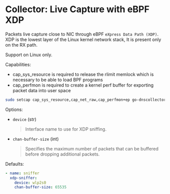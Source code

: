 # Collector: Live Capture with eBPF XDP

Packets live capture close to NIC through eBPF `eXpress Data Path (XDP)`.
XDP is the lowest layer of the Linux kernel network stack, It is present only on the RX path.

Support on Linux only.

Capabilities:

- cap_sys_resource is required to release the rlimit memlock which is necessary to be able to load BPF programs
- cap_perfmon is required to create a kernel perf buffer for exporting packet data into user space

```bash
sudo setcap cap_sys_resource,cap_net_raw,cap_perfmon+ep go-dnscollector
```

Options:

* `device` (str)
  > Interface name to use for XDP sniffing.

* `chan-buffer-size` (int)
  > Specifies the maximum number of packets that can be buffered before dropping additional packets.

Defaults:

```yaml
- name: sniffer
  xdp-sniffer:
    device: wlp2s0
    chan-buffer-size: 65535
```
